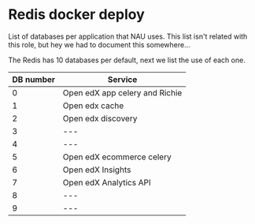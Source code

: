 # Redis docker deploy

List of databases per application that NAU uses.
This list isn't related with this role, but hey we had to document this somewhere...

The Redis has 10 databases per default, next we list the use of each one.

| DB number | Service                        |
|-----------|--------------------------------|
| 0         | Open edX app celery and Richie |
| 1         | Open edx cache                 |
| 2         | Open edx discovery             |
| 3         | ---                            |
| 4         | ---                            |
| 5         | Open edX ecommerce celery      |
| 6         | Open edX Insights              |
| 7         | Open edX Analytics API         |
| 8         | ---                            |
| 9         | ---                            |